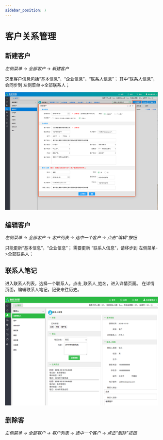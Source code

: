 ```yaml
---
sidebar_position: 7
---
```


# 客户关系管理

## 新建客户

_左侧菜单_ -> _全部客户_ -> _新建客户_

这里客户信息包括“基本信息”，“企业信息”，“联系人信息”；
其中“联系人信息”，会同步到 左侧菜单->全部联系人；

![新建联系人](images/products/cosin/Picture24.png)

## 编辑客户

_左侧菜单_ -> _全部客户_ -> _客户列表_ -> _选中一个客户_ -> _点击“编辑”按钮_

只能更新“基本信息”，“企业信息”；
需要更新 “联系人信息”，请移步到 左侧菜单->全部联系人；

## 联系人笔记

进入联系人列表，选择一个联系人，点击_联系人_姓名，进入详情页面。
在详情页面，编辑联系人笔记，记录来往历史。

![编辑联系人笔记](images/products/cosin/Picture74.png)

## 删除客

_左侧菜单_ -> _全部客户_ -> _客户列表_ -> _选中一个客户_ -> _点击“删除”按钮_
